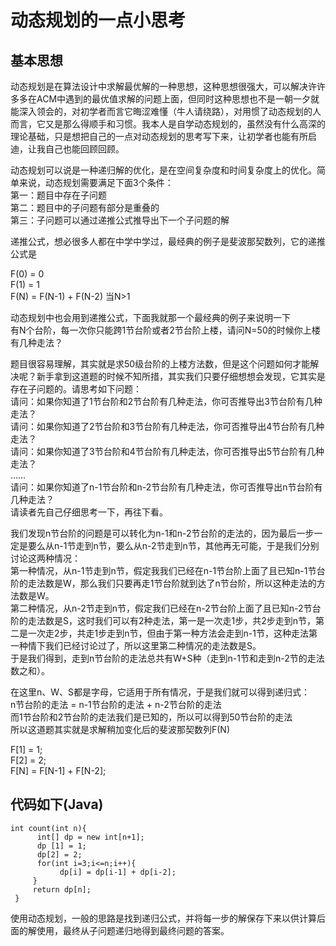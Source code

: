 # 动态规划的一点小思考

## 基本思想
动态规划是在算法设计中求解最优解的一种思想，这种思想很强大，可以解决许许多多在ACM中遇到的最优值求解的问题上面，但同时这种思想也不是一朝一夕就能深入领会的，对初学者而言它晦涩难懂（牛人请绕路），对用惯了动态规划的人而言，它又是那么得顺手和习惯。我本人是自学动态规划的，虽然没有什么高深的理论基础，只是想把自己的一点对动态规划的思考写下来，让初学者也能有所启迪，让我自己也能回顾回顾。

动态规划可以说是一种递归解的优化，是在空间复杂度和时间复杂度上的优化。简单来说，动态规划需要满足下面3个条件：    
第一：题目中存在子问题  
第二：题目中的子问题有部分是重叠的  
第三：子问题可以通过递推公式推导出下一个子问题的解

递推公式，想必很多人都在中学中学过，最经典的例子是斐波那契数列，它的递推公式是

F(0) = 0  
F(1) = 1  
F(N) = F(N-1) + F(N-2)  当N>1

动态规划中也会用到递推公式，下面我就那一个最经典的例子来说明一下   
有N个台阶，每一次你只能跨1节台阶或者2节台阶上楼，请问N=50的时候你上楼有几种走法？   

题目很容易理解，其实就是求50级台阶的上楼方法数，但是这个问题如何才能解决呢？新手拿到这道题的时候不知所措，其实我们只要仔细想想会发现，它其实是存在子问题的。请思考如下问题：  
请问：如果你知道了1节台阶和2节台阶有几种走法，你可否推导出3节台阶有几种走法？   
请问：如果你知道了2节台阶和3节台阶有几种走法，你可否推导出4节台阶有几种走法？   
请问：如果你知道了3节台阶和4节台阶有几种走法，你可否推导出5节台阶有几种走法？  
……  
请问：如果你知道了n-1节台阶和n-2节台阶有几种走法，你可否推导出n节台阶有几种走法？  
请读者先自己仔细思考一下，再往下看。  

我们发现n节台阶的问题是可以转化为n-1和n-2节台阶的走法的，因为最后一步一定是要么从n-1节走到n节，要么从n-2节走到n节，其他再无可能，于是我们分别讨论这两种情况：  
第一种情况，从n-1节走到n节，假定我我们已经在n-1节台阶上面了且已知n-1节台阶的走法数是W，那么我们只要再走1节台阶就到达了n节台阶，所以这种走法的方法数是W。  
第二种情况，从n-2节走到n节，假定我们已经在n-2节台阶上面了且已知n-2节台阶的走法数是S，这时我们可以有2种走法，第一是一次走1步，共2步走到n节，第二是一次走2步，共走1步走到n节，但由于第一种方法会走到n-1节，这种走法第一种情下我们已经讨论过了，所以这里第二种情况的走法数是S。  
于是我们得到，走到n节台阶的走法总共有W+S种（走到n-1节和走到n-2节的走法数之和）。

在这里n、W、S都是字母，它适用于所有情况，于是我们就可以得到递归式：  
n节台阶的走法 = n-1节台阶的走法 + n-2节台阶的走法  
而1节台阶和2节台阶的走法我们是已知的，所以可以得到50节台阶的走法  
所以这道题其实就是求解稍加变化后的斐波那契数列F(N)  

F[1] = 1;  
F[2] = 2;  
F[N] = F[N-1] + F[N-2];

## 代码如下(Java)
``` 
int count(int n){ 
      int[] dp = new int[n+1];  
      dp [1] = 1;
      dp[2] = 2;
      for(int i=3;i<=n;i++){
           dp[i] = dp[i-1] + dp[i-2];
     }
     return dp[n];
 }  
 ``` 
  
使用动态规划，一般的思路是找到递归公式，并将每一步的解保存下来以供计算后面的解使用，最终从子问题递归地得到最终问题的答案。
